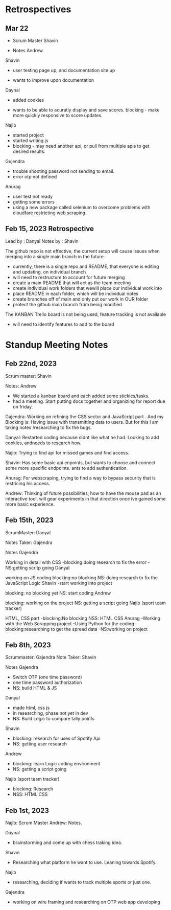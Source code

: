 # Retrospectives

## Mar 22

* Scrum Master Shavin

* Notes Andrew

Shavin

- user testing page up, and documentation site up

 - wants to improve upon documentation

Daynal

- added cookies

 - wants to be able to acuratly display and save scores. 
blocking - make more quickly responsive to score updates.

Najib 


- started project
- started writing js
- blocking - may need another api, or pull from multiple apis to get desired results.

Gujendra 

- trouble shooting password not sending to email.
- error otp not defined

Anurag

- user test not ready
- getting some errors
- using a new package called selenium to overcome problems with cloudfare restricting web scraping.


## Feb 15, 2023 Retrospective

Lead by : Danyal
Notes by : Shavin

The github repo is not effective, the current setup will cause issues when merging into a single main branch in the future
- currently, there is a single repo and README, that everyone is editing and updating, on individual branch
- will need to restructure to account for future merging
- create a main README that will act as the team meeting 
- create individual work folders that wewill place our individual work into
- place README in each folder, which will be individual notes
- create branches off of main and only put our work in OUR folder
- protect the github main branch from being modified

The KANBAN Trello board is not being used, feature tracking is not available
- will need to identify features to add to the board

# Standup Meeting Notes

## Feb 22nd, 2023

Scrum master: Shavin

Notes: Andrew

- We started a kanban board and each added some stickies/tasks.
- had a meeting. Start putting docs together and organizing for report due on friday.

Gajendra:  Working on refining the CSS sector and JavaScript part . And my Blocking is: Having issue with transmitting data to users. But for this I am taking notes /researching to fix the bugs.

Danyal: Restarted coding because didnt like what he had. Looking to add cookies, andneeds to research how.

Najib: Trying to find api for missed games and find access.

Shavin: Has some basic api enpoints, but wants to choose and connect some more specific endpoints. 
ants to add authentication.

Anurag: For webscraping, trying to find a way to bypass security that is restricing his access.

Andrew: Thinking of future possibilities, how to have the mouse pad as an interactive tool. will gear experiments in that direction once
ive gained some more basic experience.


## Feb 15th, 2023

ScrumMaster: Danyal

Notes Taker: Gajendra

Notes Gajendra

Working in detail with CSS -blocking:doing research to fix the error -NS:getting scritp going
Danyal

working on JS coding
blocking:no blocking
NS: doing research to fix the JavaScript Logic
Shavin -start working into project

blocking: no blocking yet
NS: start coding
Andrew

blocking: working on the project
NS: getting a script going
Najib (sport team tracker)

HTML, CSS part -blocking:No blocking
NSS: HTML CSS
Anurag -Working with the Web Scrapping project -Using Python for the coding -blocking:researching to get the spread data -NS:working on project

## Feb 8th, 2023

Scrummaster: Gajendra
Note Taker: Shavin

Notes 
Gajendra
- Switch OTP (one time password)
- one time password authorization
- NS: build HTML & JS

Danyal
- made html, css js
- in researching, phase not yet in dev
- NS: Build Logic to compare tally points

Shavin
- blocking: research for uses of Spotify Api
- NS: getting user research

Andrew
- blocking: learn Logic coding environment
- NS: getting a script going

Najib (sport team tracker)
- blocking: Research
- NSS: HTML CSS

## Feb 1st, 2023

Najib: Scrum Master
Andrew: Notes.

Daynal 

- brainstorming and come up with chess traking idea.

Shavin 

- Researching what platform he want to use. Leaning towards Spotify.

Najib 

- researching, deciding if wants to track multiple sports or just one.

Gajendra 

- working on wire framing and researching on OTP web app developing
